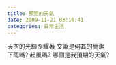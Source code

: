 ```yaml
---
title: 預期的天氣
date: 2009-11-21 03:16:41
categories: 日常生活
---
```


  
天空的光輝照耀著 文筆是何其的簡潔  
下雨嗎? 起風嗎? 哪個是我預期的天氣?  